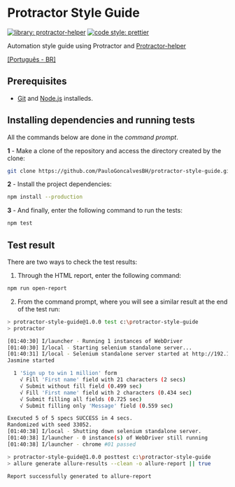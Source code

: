 # Protractor Style Guide

[![library: protractor-helper](https://img.shields.io/badge/library-protractor--helper-blue.svg)](https://www.npmjs.com/package/protractor-helper)
[![code style: prettier](https://img.shields.io/badge/code_style-prettier-ff69b4.svg)](https://www.npmjs.com/package/prettier)

Automation style guide using Protractor and [Protractor-helper](https://www.npmjs.com/package/protractor-helper)

[[Português - BR]](./docs/README.PT-BR.md)

## Prerequisites

- [Git](https://git-scm.com/download/) and [Node.js](https://nodejs.org/en/download/) installeds.

## Installing dependencies and running tests

All the commands below are done in the _command prompt_.

**1** - Make a clone of the repository and access the directory created by the clone:

```sh
git clone https://github.com/PauloGoncalvesBH/protractor-style-guide.git && cd protractor-style-guide
```

**2** - Install the project dependencies:

```sh
npm install --production
```

**3** - And finally, enter the following command to run the tests:

```sh
npm test
```

## Test result

There are two ways to check the test results:

1. Through the HTML report, enter the following command:

```sh
npm run open-report
```

2. From the command prompt, where you will see a similar result at the end of the test run:

```sh
> protractor-style-guide@1.0.0 test c:\protractor-style-guide
> protractor

[01:40:30] I/launcher - Running 1 instances of WebDriver
[01:40:30] I/local - Starting selenium standalone server...
[01:40:31] I/local - Selenium standalone server started at http://192.168.0.3:49223/wd/hub
Jasmine started

  1 'Sign up to win 1 million' form
    √ Fill 'First name' field with 21 characters (2 secs)
    √ Submit without fill field (0.499 sec)
    √ Fill 'First name' field with 2 characters (0.434 sec)
    √ Submit filling all fields (0.725 sec)
    √ Submit filling only 'Message' field (0.559 sec)

Executed 5 of 5 specs SUCCESS in 4 secs.
Randomized with seed 33052.
[01:40:38] I/local - Shutting down selenium standalone server.
[01:40:38] I/launcher - 0 instance(s) of WebDriver still running
[01:40:38] I/launcher - chrome #01 passed

> protractor-style-guide@1.0.0 posttest c:\protractor-style-guide
> allure generate allure-results --clean -o allure-report || true

Report successfully generated to allure-report
```
